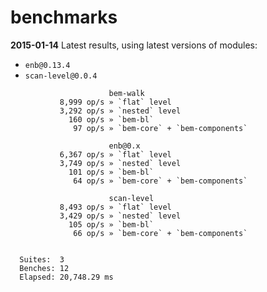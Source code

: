 benchmarks
==========

**2015-01-14** Latest results, using latest versions of modules:

* `enb@0.13.4`
* `scan-level@0.0.4`

```
                      bem-walk
           8,999 op/s » `flat` level
           3,292 op/s » `nested` level
             160 op/s » `bem-bl`
              97 op/s » `bem-core` + `bem-components`

                      enb@0.x
           6,367 op/s » `flat` level
           3,749 op/s » `nested` level
             101 op/s » `bem-bl`
              64 op/s » `bem-core` + `bem-components`

                      scan-level
           8,493 op/s » `flat` level
           3,429 op/s » `nested` level
             105 op/s » `bem-bl`
              66 op/s » `bem-core` + `bem-components`


  Suites:  3
  Benches: 12
  Elapsed: 20,748.29 ms
```

